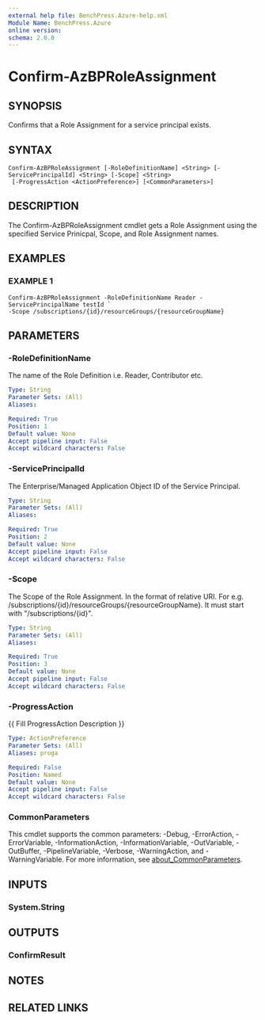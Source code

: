 ```yaml
---
external help file: BenchPress.Azure-help.xml
Module Name: BenchPress.Azure
online version:
schema: 2.0.0
---
```


# Confirm-AzBPRoleAssignment

## SYNOPSIS
Confirms that a Role Assignment for a service principal exists.

## SYNTAX

```
Confirm-AzBPRoleAssignment [-RoleDefinitionName] <String> [-ServicePrincipalId] <String> [-Scope] <String>
 [-ProgressAction <ActionPreference>] [<CommonParameters>]
```

## DESCRIPTION
The Confirm-AzBPRoleAssignment cmdlet gets a Role Assignment using the specified Service Prinicpal, Scope,
and Role Assignment names.

## EXAMPLES

### EXAMPLE 1
```
Confirm-AzBPRoleAssignment -RoleDefinitionName Reader -ServicePrincipalName testId `
-Scope /subscriptions/{id}/resourceGroups/{resourceGroupName}
```

## PARAMETERS

### -RoleDefinitionName
The name of the Role Definition i.e.
Reader, Contributor etc.

```yaml
Type: String
Parameter Sets: (All)
Aliases:

Required: True
Position: 1
Default value: None
Accept pipeline input: False
Accept wildcard characters: False
```

### -ServicePrincipalId
The Enterprise/Managed Application Object ID of the Service Principal.

```yaml
Type: String
Parameter Sets: (All)
Aliases:

Required: True
Position: 2
Default value: None
Accept pipeline input: False
Accept wildcard characters: False
```

### -Scope
The Scope of the Role Assignment.
In the format of relative URI.
For e.g.
/subscriptions/{id}/resourceGroups/{resourceGroupName}.
It must start with "/subscriptions/{id}".

```yaml
Type: String
Parameter Sets: (All)
Aliases:

Required: True
Position: 3
Default value: None
Accept pipeline input: False
Accept wildcard characters: False
```

### -ProgressAction
{{ Fill ProgressAction Description }}

```yaml
Type: ActionPreference
Parameter Sets: (All)
Aliases: proga

Required: False
Position: Named
Default value: None
Accept pipeline input: False
Accept wildcard characters: False
```

### CommonParameters
This cmdlet supports the common parameters: -Debug, -ErrorAction, -ErrorVariable, -InformationAction, -InformationVariable, -OutVariable, -OutBuffer, -PipelineVariable, -Verbose, -WarningAction, and -WarningVariable. For more information, see [about_CommonParameters](http://go.microsoft.com/fwlink/?LinkID=113216).

## INPUTS

### System.String
## OUTPUTS

### ConfirmResult
## NOTES

## RELATED LINKS
